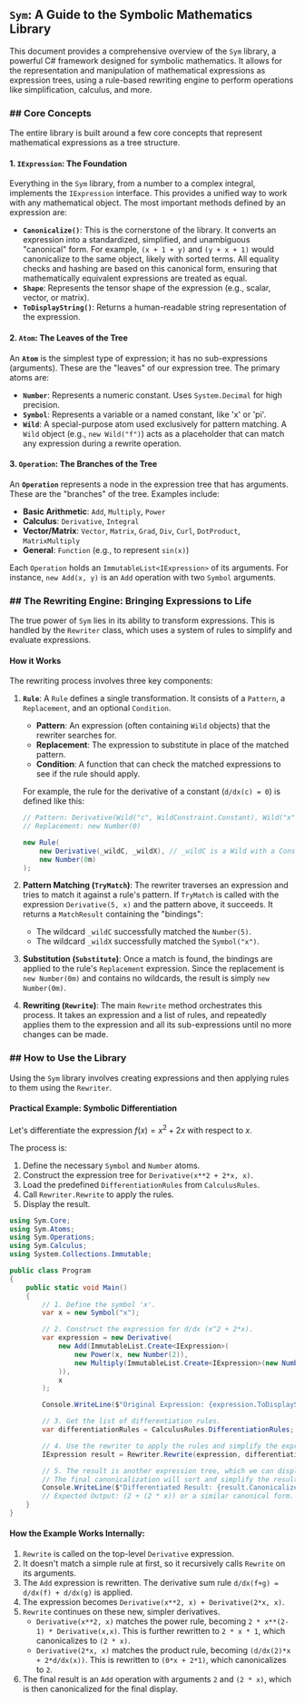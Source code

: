 ## `Sym`: A Guide to the Symbolic Mathematics Library

This document provides a comprehensive overview of the `Sym` library, a powerful C\# framework designed for symbolic mathematics. It allows for the representation and manipulation of mathematical expressions as expression trees, using a rule-based rewriting engine to perform operations like simplification, calculus, and more.

### \#\# Core Concepts

The entire library is built around a few core concepts that represent mathematical expressions as a tree structure.

#### 1\. `IExpression`: The Foundation

Everything in the `Sym` library, from a number to a complex integral, implements the `IExpression` interface. This provides a unified way to work with any mathematical object. The most important methods defined by an expression are:

  * **`Canonicalize()`**: This is the cornerstone of the library. It converts an expression into a standardized, simplified, and unambiguous "canonical" form. For example, `(x + 1 + y)` and `(y + x + 1)` would canonicalize to the same object, likely with sorted terms. All equality checks and hashing are based on this canonical form, ensuring that mathematically equivalent expressions are treated as equal.
  * **`Shape`**: Represents the tensor shape of the expression (e.g., scalar, vector, or matrix).
  * **`ToDisplayString()`**: Returns a human-readable string representation of the expression.

#### 2\. `Atom`: The Leaves of the Tree

An **`Atom`** is the simplest type of expression; it has no sub-expressions (arguments). These are the "leaves" of our expression tree. The primary atoms are:

  * **`Number`**: Represents a numeric constant. Uses `System.Decimal` for high precision.
  * **`Symbol`**: Represents a variable or a named constant, like 'x' or 'pi'.
  * **`Wild`**: A special-purpose atom used exclusively for pattern matching. A `Wild` object (e.g., `new Wild("f")`) acts as a placeholder that can match any expression during a rewrite operation.

#### 3\. `Operation`: The Branches of the Tree

An **`Operation`** represents a node in the expression tree that has arguments. These are the "branches" of the tree. Examples include:

  * **Basic Arithmetic**: `Add`, `Multiply`, `Power`
  * **Calculus**: `Derivative`, `Integral`
  * **Vector/Matrix**: `Vector`, `Matrix`, `Grad`, `Div`, `Curl`, `DotProduct`, `MatrixMultiply`
  * **General**: `Function` (e.g., to represent `sin(x)`)

Each `Operation` holds an `ImmutableList<IExpression>` of its arguments. For instance, `new Add(x, y)` is an `Add` operation with two `Symbol` arguments.

### \#\# The Rewriting Engine: Bringing Expressions to Life

The true power of `Sym` lies in its ability to transform expressions. This is handled by the `Rewriter` class, which uses a system of rules to simplify and evaluate expressions.

#### How it Works

The rewriting process involves three key components:

1.  **`Rule`**: A `Rule` defines a single transformation. It consists of a `Pattern`, a `Replacement`, and an optional `Condition`.

      * **Pattern**: An expression (often containing `Wild` objects) that the rewriter searches for.
      * **Replacement**: The expression to substitute in place of the matched pattern.
      * **Condition**: A function that can check the matched expressions to see if the rule should apply.

    For example, the rule for the derivative of a constant (`d/dx(c) = 0`) is defined like this:

    ```csharp
    // Pattern: Derivative(Wild("c", WildConstraint.Constant), Wild("x"))
    // Replacement: new Number(0)

    new Rule(
        new Derivative(_wildC, _wildX), // _wildC is a Wild with a Constant constraint
        new Number(0m)
    );
    ```

2.  **Pattern Matching (`TryMatch`)**: The rewriter traverses an expression and tries to match it against a rule's pattern. If `TryMatch` is called with the expression `Derivative(5, x)` and the pattern above, it succeeds. It returns a `MatchResult` containing the "bindings":

      * The wildcard `_wildC` successfully matched the `Number(5)`.
      * The wildcard `_wildX` successfully matched the `Symbol("x")`.

3.  **Substitution (`Substitute`)**: Once a match is found, the bindings are applied to the rule's `Replacement` expression. Since the replacement is `new Number(0m)` and contains no wildcards, the result is simply `new Number(0m)`.

4.  **Rewriting (`Rewrite`)**: The main `Rewrite` method orchestrates this process. It takes an expression and a list of rules, and repeatedly applies them to the expression and all its sub-expressions until no more changes can be made.

### \#\# How to Use the Library

Using the `Sym` library involves creating expressions and then applying rules to them using the `Rewriter`.

#### Practical Example: Symbolic Differentiation

Let's differentiate the expression $f(x) = x^2 + 2x$ with respect to $x$.

The process is:

1.  Define the necessary `Symbol` and `Number` atoms.
2.  Construct the expression tree for `Derivative(x**2 + 2*x, x)`.
3.  Load the predefined `DifferentiationRules` from `CalculusRules`.
4.  Call `Rewriter.Rewrite` to apply the rules.
5.  Display the result.

<!-- end list -->

```csharp
using Sym.Core;
using Sym.Atoms;
using Sym.Operations;
using Sym.Calculus;
using System.Collections.Immutable;

public class Program
{
    public static void Main()
    {
        // 1. Define the symbol 'x'.
        var x = new Symbol("x");

        // 2. Construct the expression for d/dx (x^2 + 2*x).
        var expression = new Derivative(
            new Add(ImmutableList.Create<IExpression>(
                new Power(x, new Number(2)),
                new Multiply(ImmutableList.Create<IExpression>(new Number(2), x))
            )),
            x
        );

        Console.WriteLine($"Original Expression: {expression.ToDisplayString()}");

        // 3. Get the list of differentiation rules.
        var differentiationRules = CalculusRules.DifferentiationRules;

        // 4. Use the rewriter to apply the rules and simplify the expression.
        IExpression result = Rewriter.Rewrite(expression, differentiationRules);

        // 5. The result is another expression tree, which we can display.
        // The final canonicalization will sort and simplify the result.
        Console.WriteLine($"Differentiated Result: {result.Canonicalize().ToDisplayString()}");
        // Expected Output: (2 + (2 * x)) or a similar canonical form.
    }
}
```

#### How the Example Works Internally:

1.  `Rewrite` is called on the top-level `Derivative` expression.
2.  It doesn't match a simple rule at first, so it recursively calls `Rewrite` on its arguments.
3.  The `Add` expression is rewritten. The derivative sum rule `d/dx(f+g) = d/dx(f) + d/dx(g)` is applied.
4.  The expression becomes `Derivative(x**2, x) + Derivative(2*x, x)`.
5.  `Rewrite` continues on these new, simpler derivatives.
      * `Derivative(x**2, x)` matches the power rule, becoming `2 * x**(2-1) * Derivative(x,x)`. This is further rewritten to `2 * x * 1`, which canonicalizes to `(2 * x)`.
      * `Derivative(2*x, x)` matches the product rule, becoming `(d/dx(2)*x + 2*d/dx(x))`. This is rewritten to `(0*x + 2*1)`, which canonicalizes to `2`.
6.  The final result is an `Add` operation with arguments `2` and `(2 * x)`, which is then canonicalized for the final display.